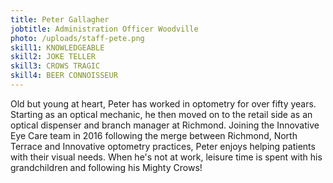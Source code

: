 ```yaml
---
title: Peter Gallagher
jobtitle: Administration Officer Woodville
photo: /uploads/staff-pete.png
skill1: KNOWLEDGEABLE
skill2: JOKE TELLER
skill3: CROWS TRAGIC
skill4: BEER CONNOISSEUR
---
```


Old but young at heart, Peter has worked in optometry for over fifty years. Starting as an optical mechanic, he then moved on to the retail side as an optical dispenser and branch manager at Richmond. Joining the Innovative Eye Care team in 2016 following the merge between Richmond, North Terrace and Innovative optometry practices, Peter enjoys helping patients with their visual needs. When he's not at work, leisure time is spent with his grandchildren and following his Mighty Crows!

